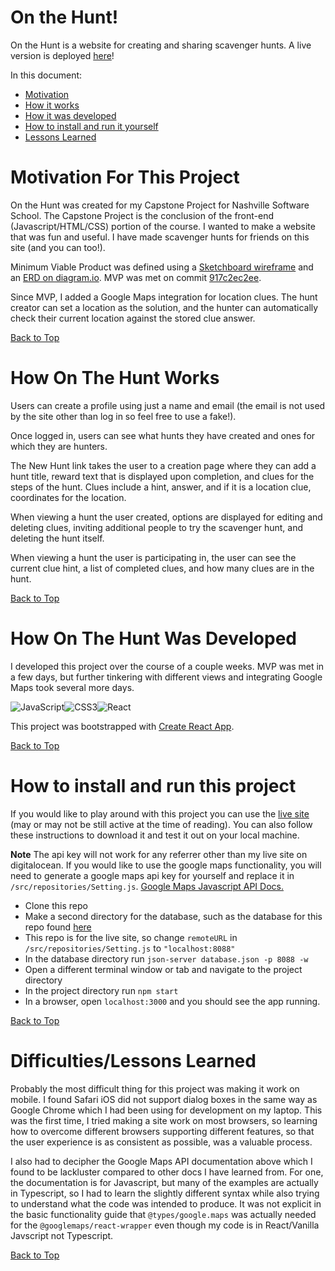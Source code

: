 # On the Hunt!

On the Hunt is a website for creating and sharing scavenger hunts. A live version is deployed [here](https://on-the-hunt-yev5h.ondigitalocean.app)!

In this document:
- [Motivation](#motivation-for-this-project)
- [How it works](#how-it-works)
- [How it was developed](#how-on-the-hunt-was-developed)
- [How to install and run it yourself](#how-to-install-and-run-this-project)
- [Lessons Learned](#difficultieslessons-learned)

# Motivation For This Project

On the Hunt was created for my Capstone Project for Nashville Software School. The Capstone Project is the conclusion of the front-end (Javascript/HTML/CSS) portion of the course. I wanted to make a website that was fun and useful. I have made scavenger hunts for friends on this site (and you can too!).

Minimum Viable Product was defined using a [Sketchboard wireframe](https://sketchboard.me/fC7BlEZ9PPK#/) and an [ERD on diagram.io](https://dbdiagram.io/d/6222383754f9ad109a5f43f5). MVP was met on commit [917c2ec2ee](https://github.com/david-clark-1043/on-the-hunt/tree/917c2ec2ee3ece602fa67389599bb534cba5112c).

Since MVP, I added a Google Maps integration for location clues. The hunt creator can set a location as the solution, and the hunter can automatically check their current location against the stored clue answer.

[Back to Top](#on-the-hunt)

# How On The Hunt Works

Users can create a profile using just a name and email (the email is not used by the site other than log in so feel free to use a fake!). 

Once logged in, users can see what hunts they have created and ones for which they are hunters. 

The New Hunt link takes the user to a creation page where they can add a hunt title, reward text that is displayed upon completion, and clues for the steps of the hunt. Clues include a hint, answer, and if it is a location clue, coordinates for the location.

When viewing a hunt the user created, options are displayed for editing and deleting clues, inviting additional people to try the scavenger hunt, and deleting the hunt itself.

When viewing a hunt the user is participating in, the user can see the current clue hint, a list of completed clues, and how many clues are in the hunt.

[Back to Top](#on-the-hunt)

# How On The Hunt Was Developed

I developed this project over the course of a couple weeks. MVP was met in a few days, but further tinkering with different views and integrating Google Maps took several more days. 

![JavaScript](https://img.shields.io/badge/javascript-%23323330.svg?style=for-the-badge&logo=javascript&logoColor=%23F7DF1E)![CSS3](https://img.shields.io/badge/css3-%231572B6.svg?style=for-the-badge&logo=css3&logoColor=white)![React](https://img.shields.io/badge/react-%2320232a.svg?style=for-the-badge&logo=react&logoColor=%2361DAFB)

This project was bootstrapped with [Create React App](https://github.com/facebook/create-react-app).

[Back to Top](#on-the-hunt)

# How to install and run this project

If you would like to play around with this project you can use the [live site](https://on-the-hunt-yev5h.ondigitalocean.app) (may or may not be still active at the time of reading). You can also follow these instructions to download it and test it out on your local machine.

**Note** The api key will not work for any referrer other than my live site on digitalocean. If you would like to use the google maps functionality, you will need to generate a google maps api key for yourself and replace it in `/src/repositories/Setting.js`. [Google Maps Javascript API Docs.](https://developers.google.com/maps/documentation/javascript/overview)

- Clone this repo
- Make a second directory for the database, such as the database for this repo found [here](https://github.com/david-clark-1043/on-the-hunt-api)
- This repo is for the live site, so change `remoteURL` in `/src/repositories/Setting.js` to `"localhost:8088"`
- In the database directory run `json-server database.json -p 8088 -w`
- Open a different terminal window or tab and navigate to the project directory
- In the project directory run `npm start`
- In a browser, open `localhost:3000` and you should see the app running.



[Back to Top](#on-the-hunt)

# Difficulties/Lessons Learned  

Probably the most difficult thing for this project was making it work on mobile. I found Safari iOS did not support dialog boxes in the same way as Google Chrome which I had been using for development on my laptop. This was the first time, I tried making a site work on most browsers, so learning how to overcome different browsers supporting different features, so that the user experience is as consistent as possible, was a valuable process.

I also had to decipher the Google Maps API documentation above which I found to be lackluster compared to other docs I have learned from. For one, the documentation is for Javascript, but many of the examples are actually in Typescript, so I had to learn the slightly different syntax while also trying to understand what the code was intended to produce. It was not explicit in the basic functionality guide that `@types/google.maps` was actually needed for the `@googlemaps/react-wrapper` even though my code is in React/Vanilla Javscript not Typescript.

[Back to Top](#on-the-hunt)